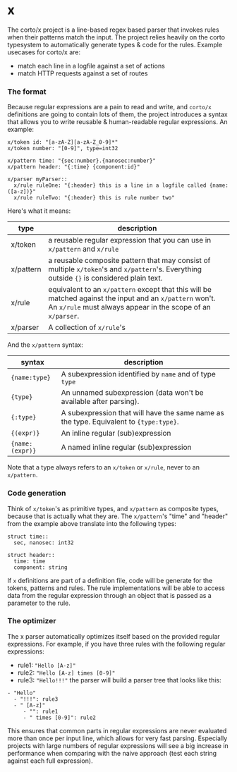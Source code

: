 # x
The corto/x project is a line-based regex based parser that invokes rules when their patterns match the input. The project relies heavily on the corto typesystem to automatically generate types & code for the rules. Example usecases for corto/x are:
- match each line in a logfile against a set of actions
- match HTTP requests against a set of routes

### The format
Because regular expressions are a pain to read and write, and `corto/x` definitions are going to contain lots of them, the project introduces a syntax that allows you to write reusable & human-readable regular expressions. An example:
```
x/token id: "[a-zA-Z][a-zA-Z_0-9]*"
x/token number: "[0-9]", type=int32

x/pattern time: "{sec:number}.{nanosec:number}"
x/pattern header: "{:time} {component:id}"

x/parser myParser::
  x/rule ruleOne: "{:header} this is a line in a logfile called {name:([a-z])}"
  x/rule ruleTwo: "{:header} this is rule number two"
```
Here's what it means:

type | description
------|------------
x/token | a reusable regular expression that you can use in `x/pattern` and `x/rule`
x/pattern | a reusable composite pattern that may consist of multiple `x/token`'s and `x/pattern`'s. Everything outside `{}` is considered plain text.
x/rule | equivalent to an `x/pattern` except that this will be matched against the input and an `x/pattern` won't. An `x/rule` must always appear in the scope of an `x/parser`.
x/parser | A collection of `x/rule`'s

And the `x/pattern` syntax:

syntax | description
-------|------------
`{name:type}` | A subexpression identified by `name` and of type `type`
`{type}` | An unnamed subexpression (data won't be available after parsing).
`{:type}` | A subexpression that will have the same name as the type. Equivalent to `{type:type}`.
`{(expr)}` | An inline regular (sub)expression
`{name:(expr)}` | A named inline regular (sub)expression

Note that a type always refers to an `x/token` or `x/rule`, never to an `x/pattern`.

### Code generation
Think of `x/token`'s as primitive types, and `x/pattern` as composite types, because that is actually what they are. The `x/pattern`'s "time" and "header" from the example above translate into the following types:
```
struct time::
  sec, nanosec: int32
 
struct header::
  time: time
  component: string
```

If `x` definitions are part of a definition file, code will be generate for the tokens, patterns and rules. The rule implementations will be able to access data from the regular expression through an object that is passed as a parameter to the rule.

### The optimizer
The x parser automatically optimizes itself based on the provided regular expressions. For example, if you have three rules with the following regular expressions:
- rule1: `"Hello [A-z]"`
- rule2: `"Hello [A-z] times [0-9]"`
- rule3: `"Hello!!!"`
the parser will build a parser tree that looks like this:
```
- "Hello"
  - "!!!": rule3
  - " [A-z]"
     - "": rule1
     - " times [0-9]": rule2
```
This ensures that common parts in regular expressions are never evaluated more than once per input line, which allows for very fast parsing. Especially projects with large numbers of regular expressions will see a big increase in performance when comparing with the naive approach (test each string against each full expression).


